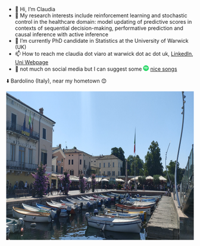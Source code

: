- 👋 Hi, I’m Claudia
- 👀 My research interests include reinforcement learning and stochastic control in the healthcare domain: model updating of predictive scores in contexts of sequential decision-making, performative prediction and causal inference with active inference
- 🌱 I’m currently PhD candidate in Statistics at the University of Warwick (UK)
- 📫 How to reach me claudia dot viaro at warwick dot ac dot uk, [LinkedIn](https://www.linkedin.com/in/claudia-viaro/), [Uni Webpage](https://warwick.ac.uk/fac/sci/statistics/staff/research_students/viaro/)  
- :mobile_phone_off: not much on social media but I can suggest some <img width="15" height="15" src="https://github.com/claudia-viaro/claudia-viaro/blob/main/utils/Spotify.png"> [nice songs](https://open.spotify.com/user/1184070719?si=c14951380f314b45) <br />

:arrow_down: Bardolino (Italy), near my hometown :blush:
 
<img width="2000" height="400" src="https://github.com/claudia-viaro/claudia-viaro/blob/main/utils/IMG20220703104638__.jpg">

<!---
claudia-viaro/claudia-viaro is a ✨ special ✨ repository because its `README.md` (this file) appears on your GitHub profile.
You can click the Preview link to take a look at your changes.
--->
